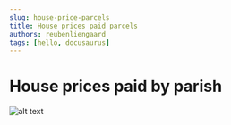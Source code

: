 ```yaml
---
slug: house-price-parcels
title: House prices paid parcels
authors: reubenliengaard
tags: [hello, docusaurus]
---
```


# House prices paid by parish



![alt text](/src/static/img/house-price-paid-parcel.jpg "Price Paid Style")